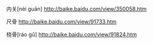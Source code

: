 内关[nèi guān]
http://baike.baidu.com/view/350058.htm



尺骨
http://baike.baidu.com/view/91733.htm



桡骨[ráo gǔ]
http://baike.baidu.com/view/91824.htm




